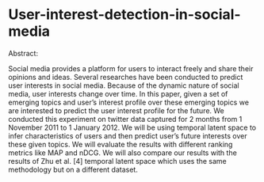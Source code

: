 # User-interest-detection-in-social-media

Abstract:

Social media provides a platform for users to interact freely and share their opinions and ideas. Several researches have been conducted to predict user interests in social media. Because of the dynamic nature of social media, user interests change over time. In this paper, given a set of emerging topics and user’s interest profile over these emerging topics we are interested to predict the user interest profile for the future. We conducted this experiment on twitter data captured for 2 months from 1 November 2011 to 1 January 2012. We will be using temporal latent space to infer characteristics of users and then predict user’s future interests over these given topics. We will evaluate the results with different ranking metrics like MAP and nDCG. We will also compare our results with the results of Zhu et al. [4] temporal latent space which uses the same methodology but on a different dataset.
